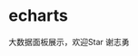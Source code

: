 <!--
 * @Author: your name
 * @Date: 2021-04-17 15:01:18
 * @LastEditTime: 2021-05-08 13:56:27
 * @LastEditors: Please set LastEditors
 * @Description: In User Settings Edit
 * @FilePath: \echarts\README.md
-->
# echarts
大数据面板展示，欢迎Star  谢志勇
